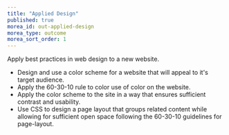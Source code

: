 ```yaml
---
title: "Applied Design"
published: true
morea_id: out-applied-design
morea_type: outcome
morea_sort_order: 1
---
```


Apply best practices in web design to a new website.

- Design and use a color scheme for a website that will appeal to it's target audience.
- Apply the 60-30-10 rule to color use of color on the website.
- Apply the color scheme to the site in a way that ensures sufficient contrast and usability.
- Use CSS to design a page layout that groups related content while allowing for sufficient open space following the 60-30-10 guidelines for page-layout.
